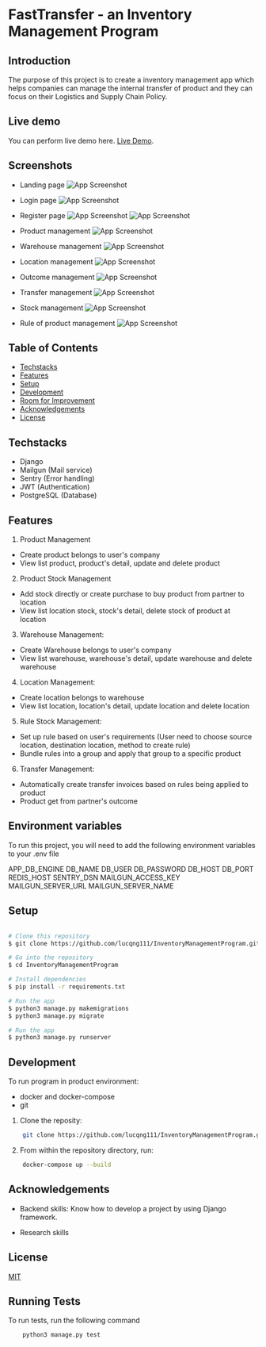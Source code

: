 # FastTransfer - an Inventory Management Program

## Introduction

The purpose of this project is to create a inventory management app which helps companies can manage the internal transfer of product and they can focus on their Logistics and Supply Chain Policy.

## Live demo

You can perform live demo here. [Live Demo](http://www.fasttransfer.id.vn/).

## Screenshots

- Landing page
  ![App Screenshot](/mediafiles/landing_page.png?raw=true "Landing Page")

- Login page
  ![App Screenshot](/mediafiles/login_page.png?raw=true "Login Page")
- Register page
  ![App Screenshot](/mediafiles/register_page.png?raw=true "Login Page")
  ![App Screenshot](/mediafiles/register_page_2.png?raw=true "Login Page")

- Product management
  ![App Screenshot](/mediafiles/product_list.png?raw=true "Product Page")

- Warehouse management
  ![App Screenshot](/mediafiles/warehouse_management.png?raw=true "Warehouse Page")

- Location management
  ![App Screenshot](/mediafiles/location_management.png?raw=true "Location Page")

- Outcome management
  ![App Screenshot](/mediafiles/outcome_management.png?raw=true "Outcome Page")

- Transfer management
  ![App Screenshot](/mediafiles/transfer_management.png?raw=true "Transfer Page")

- Stock management
  ![App Screenshot](/mediafiles/stock_management.png?raw=true "Stock Page")

- Rule of product management
  ![App Screenshot](/mediafiles/rule_management.png?raw=true "Rule product Page")

## Table of Contents

- [Techstacks](#techstacks)
- [Features](#features)
- [Setup](#setup)
- [Development](#development)
- [Room for Improvement](#room-for-improvement)
- [Acknowledgements](#acknowledgements)
- [License](#license)

## Techstacks

- Django
- Mailgun (Mail service)
- Sentry (Error handling)
- JWT (Authentication)
- PostgreSQL (Database)

## Features

1. Product Management

- Create product belongs to user's company
- View list product, product's detail, update and delete product

2. Product Stock Management

- Add stock directly or create purchase to buy product from partner to location
- View list location stock, stock's detail, delete stock of product at location

3. Warehouse Management:

- Create Warehouse belongs to user's company
- View list warehouse, warehouse's detail, update warehouse and delete warehouse

4. Location Management:

- Create location belongs to warehouse
- View list location, location's detail, update location and delete location

5. Rule Stock Management:

- Set up rule based on user's requirements (User need to choose source location, destination location, method to create rule)
- Bundle rules into a group and apply that group to a specific product

6. Transfer Management:

- Automatically create transfer invoices based on rules being applied to product
- Product get from partner's outcome

## Environment variables
To run this project, you will need to add the following environment variables to your .env file

APP_DB_ENGINE
DB_NAME
DB_USER
DB_PASSWORD
DB_HOST
DB_PORT
REDIS_HOST
SENTRY_DSN
MAILGUN_ACCESS_KEY
MAILGUN_SERVER_URL
MAILGUN_SERVER_NAME


## Setup

```bash

# Clone this repository
$ git clone https://github.com/lucqng111/InventoryManagementProgram.git

# Go into the repository
$ cd InventoryManagementProgram

# Install dependencies
$ pip install -r requirements.txt

# Run the app
$ python3 manage.py makemigrations
$ python3 manage.py migrate

# Run the app
$ python3 manage.py runserver
```

## Development

To run program in product environment:

- docker and docker-compose
- git

1. Clone the reposity:

```bash
    git clone https://github.com/lucqng111/InventoryManagementProgram.git
```

2. From within the repository directory, run:

```bash
    docker-compose up --build
```

## Acknowledgements

- Backend skills: Know how to develop a project by using Django framework.

- Research skills

## License

[MIT](https://choosealicense.com/licenses/mit/)

## Running Tests

To run tests, run the following command

```bash
    python3 manage.py test
```

